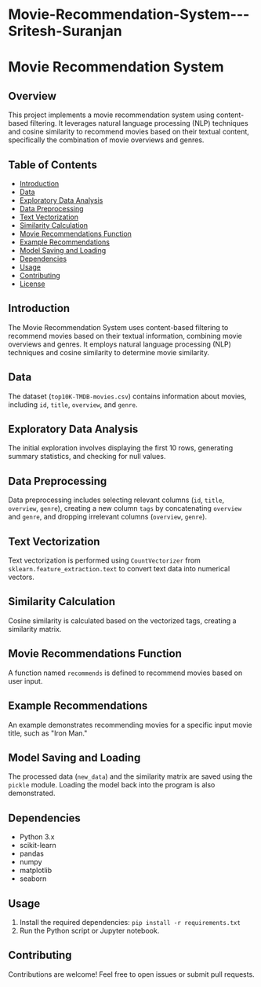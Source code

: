 # Movie-Recommendation-System---Sritesh-Suranjan

# Movie Recommendation System

## Overview

This project implements a movie recommendation system using content-based filtering. It leverages natural language processing (NLP) techniques and cosine similarity to recommend movies based on their textual content, specifically the combination of movie overviews and genres.

## Table of Contents

- [Introduction](#introduction)
- [Data](#data)
- [Exploratory Data Analysis](#exploratory-data-analysis)
- [Data Preprocessing](#data-preprocessing)
- [Text Vectorization](#text-vectorization)
- [Similarity Calculation](#similarity-calculation)
- [Movie Recommendations Function](#movie-recommendations-function)
- [Example Recommendations](#example-recommendations)
- [Model Saving and Loading](#model-saving-and-loading)
- [Dependencies](#dependencies)
- [Usage](#usage)
- [Contributing](#contributing)
- [License](#license)

## Introduction

The Movie Recommendation System uses content-based filtering to recommend movies based on their textual information, combining movie overviews and genres. It employs natural language processing (NLP) techniques and cosine similarity to determine movie similarity.

## Data

The dataset (`top10K-TMDB-movies.csv`) contains information about movies, including `id`, `title`, `overview`, and `genre`.

## Exploratory Data Analysis

The initial exploration involves displaying the first 10 rows, generating summary statistics, and checking for null values.

## Data Preprocessing

Data preprocessing includes selecting relevant columns (`id`, `title`, `overview`, `genre`), creating a new column `tags` by concatenating `overview` and `genre`, and dropping irrelevant columns (`overview`, `genre`).

## Text Vectorization

Text vectorization is performed using `CountVectorizer` from `sklearn.feature_extraction.text` to convert text data into numerical vectors.

## Similarity Calculation

Cosine similarity is calculated based on the vectorized tags, creating a similarity matrix.

## Movie Recommendations Function

A function named `recommends` is defined to recommend movies based on user input.

## Example Recommendations

An example demonstrates recommending movies for a specific input movie title, such as "Iron Man."

## Model Saving and Loading

The processed data (`new_data`) and the similarity matrix are saved using the `pickle` module. Loading the model back into the program is also demonstrated.

## Dependencies

- Python 3.x
- scikit-learn
- pandas
- numpy
- matplotlib
- seaborn

## Usage

1. Install the required dependencies: `pip install -r requirements.txt`
2. Run the Python script or Jupyter notebook.

## Contributing

Contributions are welcome! Feel free to open issues or submit pull requests.

